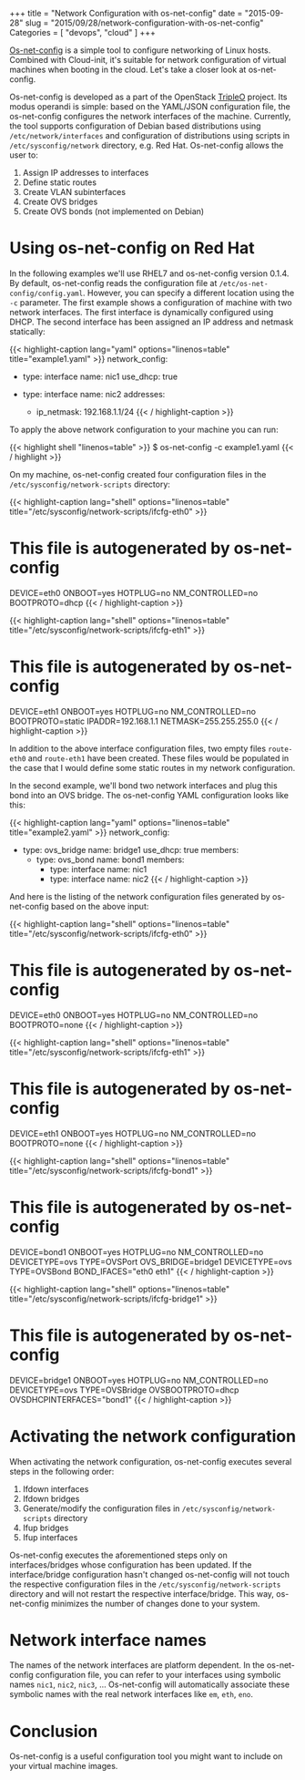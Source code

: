 +++
title = "Network Configuration with os-net-config"
date = "2015-09-28"
slug = "2015/09/28/network-configuration-with-os-net-config"
Categories = [ "devops", "cloud" ]
+++

[Os-net-config](https://github.com/openstack/os-net-config "os-net-config") is a simple tool to configure networking of Linux hosts. Combined with Cloud-init, it's suitable for network configuration of virtual machines when booting in the cloud. Let's take a closer look at os-net-config.

<!--more-->

Os-net-config is developed as a part of the OpenStack [TripleO](https://wiki.openstack.org/wiki/TripleO "TripleO") project. Its modus operandi is simple: based on the YAML/JSON configuration file, the os-net-config configures the network interfaces of the machine. Currently, the tool supports configuration of Debian based distributions using `/etc/network/interfaces` and configuration of distributions using scripts in `/etc/sysconfig/network` directory, e.g. Red Hat. Os-net-config allows the user to:

1. Assign IP addresses to interfaces
2. Define static routes
3. Create VLAN subinterfaces
4. Create OVS bridges
5. Create OVS bonds (not implemented on Debian)

# Using os-net-config on Red Hat

In the following examples we'll use RHEL7 and os-net-config version 0.1.4. By default, os-net-config reads the configuration file at `/etc/os-net-config/config.yaml`. However, you can specify a different location using the `-c` parameter. The first example shows a configuration of machine with two network interfaces. The first interface is dynamically configured using DHCP. The second interface has been assigned an IP address and netmask statically:

{{< highlight-caption lang="yaml" options="linenos=table" title="example1.yaml" >}}
network_config:
  - type: interface
    name: nic1
    use_dhcp: true

  - type: interface
    name: nic2
    addresses:
      - ip_netmask: 192.168.1.1/24
{{< / highlight-caption >}}

To apply the above network configuration to your machine you can run:

{{< highlight shell "linenos=table" >}}
$ os-net-config -c example1.yaml
{{< / highlight >}}

On my machine, os-net-config created four configuration files in the `/etc/sysconfig/network-scripts` directory:

{{< highlight-caption lang="shell" options="linenos=table" title="/etc/sysconfig/network-scripts/ifcfg-eth0" >}}
# This file is autogenerated by os-net-config
DEVICE=eth0
ONBOOT=yes
HOTPLUG=no
NM_CONTROLLED=no
BOOTPROTO=dhcp
{{< / highlight-caption >}}

{{< highlight-caption lang="shell" options="linenos=table" title="/etc/sysconfig/network-scripts/ifcfg-eth1" >}}
# This file is autogenerated by os-net-config
DEVICE=eth1
ONBOOT=yes
HOTPLUG=no
NM_CONTROLLED=no
BOOTPROTO=static
IPADDR=192.168.1.1
NETMASK=255.255.255.0
{{< / highlight-caption >}}

In addition to the above interface configuration files, two empty files `route-eth0` and `route-eth1` have been created. These files would be populated in the case that I would define some static routes in my network configuration.

In the second example, we'll bond two network interfaces and plug this bond into an OVS bridge. The os-net-config YAML configuration looks like this:

{{< highlight-caption lang="yaml" options="linenos=table" title="example2.yaml" >}}
network_config:
  - type: ovs_bridge
    name: bridge1
    use_dhcp: true
    members:
       - type: ovs_bond
         name: bond1
         members:
           - type: interface
             name: nic1
           - type: interface
             name: nic2
{{< / highlight-caption >}}

And here is the listing of the network configuration files generated by os-net-config based on the above input:

{{< highlight-caption lang="shell" options="linenos=table" title="/etc/sysconfig/network-scripts/ifcfg-eth0" >}}
# This file is autogenerated by os-net-config
DEVICE=eth0
ONBOOT=yes
HOTPLUG=no
NM_CONTROLLED=no
BOOTPROTO=none
{{< / highlight-caption >}}

{{< highlight-caption lang="shell" options="linenos=table" title="/etc/sysconfig/network-scripts/ifcfg-eth1" >}}
# This file is autogenerated by os-net-config
DEVICE=eth1
ONBOOT=yes
HOTPLUG=no
NM_CONTROLLED=no
BOOTPROTO=none
{{< / highlight-caption >}}

{{< highlight-caption lang="shell" options="linenos=table" title="/etc/sysconfig/network-scripts/ifcfg-bond1" >}}
# This file is autogenerated by os-net-config
DEVICE=bond1
ONBOOT=yes
HOTPLUG=no
NM_CONTROLLED=no
DEVICETYPE=ovs
TYPE=OVSPort
OVS_BRIDGE=bridge1
DEVICETYPE=ovs
TYPE=OVSBond
BOND_IFACES="eth0 eth1"
{{< / highlight-caption >}}

{{< highlight-caption lang="shell" options="linenos=table" title="/etc/sysconfig/network-scripts/ifcfg-bridge1" >}}
# This file is autogenerated by os-net-config
DEVICE=bridge1
ONBOOT=yes
HOTPLUG=no
NM_CONTROLLED=no
DEVICETYPE=ovs
TYPE=OVSBridge
OVSBOOTPROTO=dhcp
OVSDHCPINTERFACES="bond1"
{{< / highlight-caption >}}

# Activating the network configuration

When activating the network configuration, os-net-config executes several steps in the following order:

1. Ifdown interfaces
2. Ifdown bridges
3. Generate/modify the configuration files in `/etc/sysconfig/network-scripts` directory
4. Ifup bridges
5. Ifup interfaces

Os-net-config executes the aforementioned steps only on interfaces/bridges whose configuration has been updated. If the interface/bridge configuration hasn't changed os-net-config will not touch the respective configuration files in the `/etc/sysconfig/network-scripts` directory and will not restart the respective interface/bridge. This way, os-net-config minimizes the number of changes done to your system.


# Network interface names

The names of the network interfaces are platform dependent. In the os-net-config configuration file, you can refer to your interfaces using symbolic names `nic1`, `nic2`, `nic3`, ... Os-net-config will automatically associate these symbolic names with the real network interfaces like `em`, `eth`, `eno`.

# Conclusion
Os-net-config is a useful configuration tool you might want to include on your virtual machine images.
